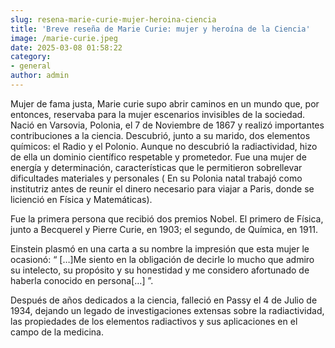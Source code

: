 ```yaml
---
slug: resena-marie-curie-mujer-heroina-ciencia
title: 'Breve reseña de Marie Curie: mujer y heroína de la Ciencia'
image: /marie-curie.jpeg
date: 2025-03-08 01:58:22
category:
- general
author: admin
---
```

Mujer de fama justa, Marie curie supo abrir caminos en un mundo que, por entonces, reservaba para la mujer escenarios invisibles de la sociedad. Nació en Varsovia, Polonia, el 7 de Noviembre de 1867 y realizó importantes contribuciones a la ciencia. Descubrió, junto a su marido, dos elementos químicos: el Radio y el Polonio. Aunque no descubrió la radiactividad, hizo de ella un dominio científico respetable y prometedor. Fue una mujer de energía y determinación, características que le permitieron sobrellevar dificultades materiales y personales ( En su Polonia natal trabajó como institutriz antes de reunir el dinero necesario para viajar a Paris, donde se licienció en Física y Matemáticas).

Fue la primera persona que recibió dos premios Nobel. El primero de Física, junto a Becquerel y Pierre Curie, en 1903; el segundo, de Química, en 1911.

Einstein plasmó en una carta a su nombre  la impresión que esta mujer le ocasionó: “ […]Me siento en la obligación de decirle lo mucho que admiro su intelecto, su propósito y su honestidad y me considero afortunado de haberla conocido en persona[…] ”.

Después de años dedicados a la ciencia, falleció en Passy el 4 de Julio de 1934, dejando un legado de investigaciones extensas sobre la radiactividad, las propiedades de los elementos radiactivos y sus aplicaciones en el campo de la medicina. 




